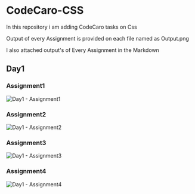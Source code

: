 # CodeCaro-CSS


In this repository i am adding CodeCaro tasks on Css

Output of every Assignment is provided on each file named as Output.png

I also attached output's of Every Assignment in the Markdown

## Day1

### Assignment1

![Day1 - Assignment1](https://github.com/Neautrino/CodeCaro-CSS/assets/111379632/3c00fcd5-7cfe-407a-a663-ac7efc76ad9f)

### Assignment2

![Day1 - Assignment2](https://github.com/Neautrino/CodeCaro-CSS/assets/111379632/93cd9653-291f-4985-b715-9cafe1f7558d)

### Assignment3

![Day1 - Assignment3](https://github.com/Neautrino/CodeCaro-CSS/assets/111379632/a09375e0-c2b2-4a56-88a7-8395303da3d3)

### Assignment4

![Day1 - Assignment4](https://github.com/Neautrino/CodeCaro-CSS/assets/111379632/d23f0a3c-47a0-49e1-9c98-2fd663a10c28)
